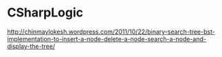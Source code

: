 CSharpLogic
===========
http://chinmaylokesh.wordpress.com/2011/10/22/binary-search-tree-bst-implementation-to-insert-a-node-delete-a-node-search-a-node-and-display-the-tree/
